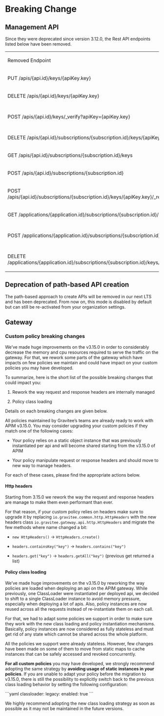 # Breaking Change

## Management API

Since they were deprecated since version 3.12.0, the Rest API endpoints
listed below have been removed.

<table>
<colgroup>
<col style="width: 50%" />
<col style="width: 50%" />
</colgroup>
<tbody>
<tr class="odd">
<td style="text-align: left;"><p>Removed Endpoint</p></td>
<td style="text-align: left;"><p>Replace With</p></td>
</tr>
<tr class="even">
<td style="text-align: left;"><p>PUT
/apis/{api.id}/keys/{apiKey.key}</p></td>
<td style="text-align: left;"><p>PUT
/apis/{api.id}/subscriptions/{subscription.id}/apikeys/{apiKey.id}</p></td>
</tr>
<tr class="odd">
<td style="text-align: left;"><p>DELETE
/apis/{api.id}/keys/{apiKey.key}</p></td>
<td style="text-align: left;"><p>DELETE
/apis/{api.id}/subscriptions/{subscription.id}/apikeys/{apiKey.id}</p></td>
</tr>
<tr class="even">
<td style="text-align: left;"><p>POST
/apis/{api.id}/keys/_verify?apiKey={apiKey.key}</p></td>
<td style="text-align: left;"><p>GET
/apis/{api.id}/subscriptions/_canCreate?application={application.id}&amp;key={apiKey.key}</p></td>
</tr>
<tr class="odd">
<td style="text-align: left;"><p>DELETE
/apis/{api.id}/subscriptions/{subscription.id}/keys/{apiKey.key}</p></td>
<td style="text-align: left;"><p>DELETE
/apis/{api.id}/subscriptions/{subscription.id}/apikeys/{apiKey.id}</p></td>
</tr>
<tr class="even">
<td style="text-align: left;"><p>GET
/apis/{api.id}/subscriptions/{subscription.id}/keys</p></td>
<td style="text-align: left;"><p>GET
/apis/{api.id}/subscriptions/{subscription.id}/apikeys</p></td>
</tr>
<tr class="odd">
<td style="text-align: left;"><p>POST
/apis/{api.id}/subscriptions/{subscription.id}</p></td>
<td style="text-align: left;"><p>POST
/apis/{api.id}/subscriptions/{subscription.id}/apikeys/_renew</p></td>
</tr>
<tr class="even">
<td style="text-align: left;"><p>POST
/apis/{api.id}/subscriptions/{subscription.id}/keys/{apiKey.key}/_reactivate</p></td>
<td style="text-align: left;"><p>POST
/apis/{api.id}/subscriptions/{subscription.id}/apikeys/{apiKey.id}/_reactivate</p></td>
</tr>
<tr class="odd">
<td style="text-align: left;"><p>GET
/applications/{application.id}/subscriptions/{subscription.id}/keys</p></td>
<td style="text-align: left;"><p>GET
/applications/{application.id}/subscriptions/{subscription.id}/apikeys</p></td>
</tr>
<tr class="even">
<td style="text-align: left;"><p>POST
/applications/{application.id}/subscriptions/{subscription.id}</p></td>
<td style="text-align: left;"><p>POST
/applications/{application.id}/subscriptions/{subscription.id}/apikeys/_renew</p></td>
</tr>
<tr class="odd">
<td style="text-align: left;"><p>DELETE
/applications/{application.id}/subscriptions/{subscription.id}/keys/{apiKey.key}</p></td>
<td style="text-align: left;"><p>DELETE
/applications/{application.id}/subscriptions/{subscription.id}/apikeys/{apiKey.id}</p></td>
</tr>
</tbody>
</table>

## Deprecation of path-based API creation

The path-based approach to create APIs will be removed in our next LTS
and has been deprecated. From now on, this mode is disabled by default
but can still be re-activated from your organization settings.

## Gateway

### Custom policy breaking changes

We’ve made huge improvements on the v3.15.0 in order to considerably
decrease the memory and cpu resources required to serve the traffic on
the gateway. For that, we rework some parts of the gateway which have
impacts on few policies we maintain and could have impact on your custom
policies you may have developed.

To summarize, here is the short list of the possible breaking changes
that could impact you:

1.  Rework the way request and response headers are internally managed

2.  Policy class loading

Details on each breaking changes are given below.

All policies maintained by Gravitee’s teams are already ready to work
with APIM v3.15.0. You may consider upgrading your custom policies if
they match one of the following cases:

-   Your policy relies on a static object instance that was previously
    instantiated per api and will become shared starting from the
    v3.15.0 of APIM

-   Your policy manipulate request or response headers and should move
    to new way to manage headers.

For each of these cases, please find the appropriate actions below.

#### Http headers

Starting from 3.15.0 we rework the way the request and response headers
are manage to make them even performant than ever.

For that reason, if your custom policy relies on headers make sure to
upgrade it by replacing `io.gravitee.common.http.HttpHeaders` with the
new headers class `io.gravitee.gateway.api.http.HttpHeaders` and migrate
the few methods where name changed a bit:

-   `new HttpHeaders()` → `HttpHeaders.create()`

-   `headers.containsKey("key")` → `headers.contains("key")`

-   `headers.get("key")` → `headers.getAll("key")` (previous get
    returned a list)

#### Policy class loading

We’ve made huge improvements on the v3.15.0 by reworking the way
policies are loaded when deploying an api on the APIM gateway. While
previously, one ClassLoader were instantiated per deployed api, we
decided to shift to a single ClassLoader instance to avoid memory
pressure, especially when deploying a lot of apis. Also, policy
instances are now reused across all the requests instead of
re-instantiate them on each call.

For that, we had to adapt some policies we support in order to make sure
they work with the new class loading and policy instantiation
mechanisms. Basically, policy instances are now considered as fully
stateless and must get rid of any state which cannot be shared across
the whole platform.

All the policies we support were already stateless. However, few changes
have been made on some of them to move from static maps to cache
instances that can be safely accessed and revoked concurrently.

**For all custom policies** you may have developed, we strongly
recommend adopting the same strategy by **avoiding usage of static
instances in your policies**. If you are unable to adapt your policy
before the migration to v3.15.0, there is still the possibility to
explicitly switch back to the previous class loading behavior by setting
the following configuration:

\`\`\`yaml classloader: legacy: enabled: true \`\`\`

We highly recommend adopting the new class loading strategy as soon as
possible as it may not be maintained in the future versions.

